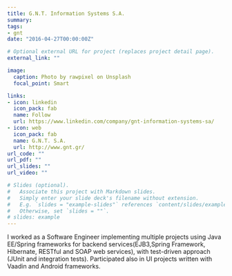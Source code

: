 ```yaml
---
title: G.N.T. Information Systems S.A.
summary: 
tags:
- gnt
date: "2016-04-27T00:00:00Z"

# Optional external URL for project (replaces project detail page).
external_link: ""

image:
  caption: Photo by rawpixel on Unsplash
  focal_point: Smart

links:
- icon: linkedin
  icon_pack: fab
  name: Follow
  url: https://www.linkedin.com/company/gnt-information-systems-sa/
- icon: web
  icon_pack: fab
  name: G.N.T. S.A.
  url: http://www.gnt.gr/
url_code: ""
url_pdf: ""
url_slides: ""
url_video: ""

# Slides (optional).
#   Associate this project with Markdown slides.
#   Simply enter your slide deck's filename without extension.
#   E.g. `slides = "example-slides"` references `content/slides/example-slides.md`.
#   Otherwise, set `slides = ""`.
# slides: example
---
```


I worked as a Software Engineer implementing multiple projects using Java EE/Spring 
frameworks for backend services(EJB3,Spring Framework, Hibernate, RESTful and SOAP 
web services), with test-driven approach (JUnit and integration tests). 
Participated also in UI projects written with Vaadin and Android frameworks.
